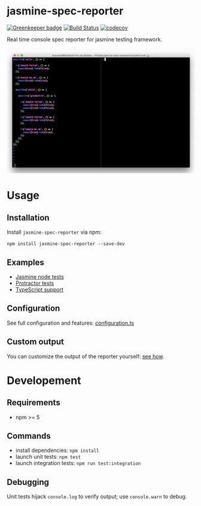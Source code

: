 jasmine-spec-reporter
=====================

[![Greenkeeper badge](https://badges.greenkeeper.io/bcaudan/jasmine-spec-reporter.svg)](https://greenkeeper.io/)
[![Build Status](https://travis-ci.org/bcaudan/jasmine-spec-reporter.svg?branch=master)](https://travis-ci.org/bcaudan/jasmine-spec-reporter)
[![codecov](https://codecov.io/gh/bcaudan/jasmine-spec-reporter/branch/master/graph/badge.svg)](https://codecov.io/gh/bcaudan/jasmine-spec-reporter)

Real time console spec reporter for jasmine testing framework.

![](screenshot.gif)

# Usage

## Installation
Install `jasmine-spec-reporter` via npm:

    npm install jasmine-spec-reporter --save-dev

## Examples
* [Jasmine node tests](examples/node)
* [Protractor tests](examples/protractor)
* [TypeScript support](examples/typescript)

## Configuration
See full configuration and features: [configuration.ts](src/configuration.ts)

## Custom output
You can customize the output of the reporter yourself: [see how](docs/customize-output.md).

# Developement

## Requirements

* npm >= 5

## Commands

* install dependencies: `npm install`
* launch unit tests: `npm test`
* launch integration tests: `npm run test:integration`

## Debugging

Unit tests hijack `console.log` to verify output; use `console.warn` to debug.
